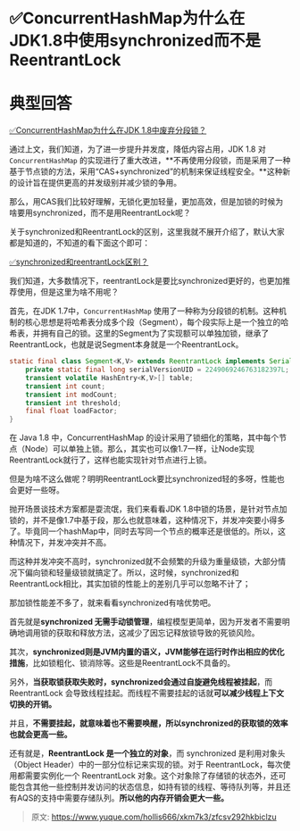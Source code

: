 # ✅ConcurrentHashMap为什么在JDK1.8中使用synchronized而不是ReentrantLock

# 典型回答


[✅ConcurrentHashMap为什么在JDK 1.8中废弃分段锁？](https://www.yuque.com/hollis666/xkm7k3/gzavigfwro6fgs8o)



通过上文，我们知道，为了进一步提升并发度，降低内容占用，JDK 1.8 对 `ConcurrentHashMap` 的实现进行了重大改进，**不再使用分段锁，而是采用了一种基于节点锁的方法，采用“CAS+synchronized”的机制来保证线程安全。**这种新的设计旨在提供更高的并发级别并减少锁的争用。



那么，用CAS我们比较好理解，无锁化更加轻量，更加高效，但是加锁的时候为啥要用synchronized，而不是用ReentrantLock呢？



关于synchronized和ReentrantLock的区别，这里我就不展开介绍了，默认大家都是知道的，不知道的看下面这个即可：



[✅synchronized和reentrantLock区别？](https://www.yuque.com/hollis666/xkm7k3/bitupp)



我们知道，大多数情况下，reentrantLock是要比synchronized更好的，也更加推荐使用，但是这里为啥不用呢？



首先，在JDK 1.7中，`ConcurrentHashMap` 使用了一种称为分段锁的机制。这种机制的核心思想是将哈希表分成多个段（Segment），每个段实际上是一个独立的哈希表，并拥有自己的锁。这里的Segment为了实现额可以单独加锁，继承了ReentrantLock，也就是说Segment本身就是一个ReentrantLock。



```java
static final class Segment<K,V> extends ReentrantLock implements Serializable {
    private static final long serialVersionUID = 2249069246763182397L;
    transient volatile HashEntry<K,V>[] table;
    transient int count;
    transient int modCount;
    transient int threshold;
    final float loadFactor;
}
```





在 Java 1.8 中，ConcurrentHashMap 的设计采用了锁细化的策略，其中每个节点（Node）可以单独上锁。那么，其实也可以像1.7一样，让Node实现ReentrantLock就行了，这样也能实现针对节点进行上锁。



但是为啥不这么做呢？明明ReentrantLock要比synchronized轻的多呀，性能也会更好一些呀。



抛开场景谈技术方案都是耍流氓，我们来看看JDK 1.8中锁的场景，是针对节点加锁的，并不是像1.7中基于段，那么也就意味着，这种情况下，并发冲突要小得多了。毕竟同一个hashMap中，同时去写同一个节点的概率还是很低的。所以，这种情况下，并发冲突并不高。



而这种并发冲突不高时，synchronized就不会频繁的升级为重量级锁，大部分情况下偏向锁和轻量级锁就搞定了。所以，这时候，synchronized和ReentrantLock相比，其实加锁的性能上的差别几乎可以忽略不计了；



那加锁性能差不多了，就来看看synchronized有啥优势吧。



首先就是**synchronized 无需手动锁管理**，编程模型更简单，因为开发者不需要明确地调用锁的获取和释放方法，这减少了因忘记释放锁导致的死锁风险。



其次，**synchronized则是JVM内置的语义，JVM能够在运行时作出相应的优化措施**，比如锁粗化、锁消除等。这些是ReentrantLock不具备的。



另外，**当获取锁获取失败时，synchronized会通过自旋避免线程被挂起**，而ReentrantLock 会导致线程挂起。而线程不需要挂起的话就**可以减少线程上下文切换的开销。**



并且，**不需要挂起，就意味着也不需要唤醒，所以synchronized的获取锁的效率也就会更高一些。**



还有就是，**ReentrantLock 是一个独立的对象**，而 synchronized 是利用对象头（Object Header）中的一部分位标记来实现的锁。对于 ReentrantLock，每次使用都需要实例化一个 ReentrantLock 对象。这个对象除了存储锁的状态外，还可能包含其他一些控制并发访问的状态信息，如持有锁的线程、等待队列等，并且还有AQS的支持中需要存储队列。**所以他的内存开销会更大一些。**



> 原文: <https://www.yuque.com/hollis666/xkm7k3/zfcsv292hkbiclzu>